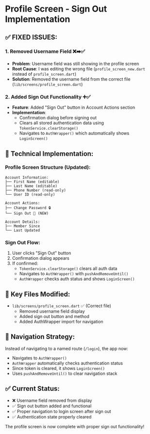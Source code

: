# Profile Screen - Sign Out Implementation

## ✅ **FIXED ISSUES:**

### 1. **Removed Username Field** ❌➡️✅
- **Problem**: Username field was still showing in the profile screen
- **Root Cause**: I was editing the wrong file (`profile_screen_new.dart` instead of `profile_screen.dart`)
- **Solution**: Removed the username field from the correct file (`lib/screens/profile_screen.dart`)

### 2. **Added Sign Out Functionality** ➕✅
- **Feature**: Added "Sign Out" button in Account Actions section
- **Implementation**: 
  - Confirmation dialog before signing out
  - Clears all stored authentication data using `TokenService.clearStorage()`
  - Navigates to `AuthWrapper()` which automatically shows `LoginScreen()`

## 🔧 **Technical Implementation:**

### Profile Screen Structure (Updated):
```
Account Information:
├── First Name (editable)
├── Last Name (editable)  
├── Phone Number (read-only)
└── User ID (read-only)

Account Actions:
├── Change Password 🔒
└── Sign Out 🚪 (NEW)

Account Details:
├── Member Since
└── Last Updated
```

### Sign Out Flow:
1. User clicks "Sign Out" button
2. Confirmation dialog appears
3. If confirmed:
   - `TokenService.clearStorage()` clears all auth data
   - Navigates to `AuthWrapper()` with `pushAndRemoveUntil()`
   - `AuthWrapper` checks auth status and shows `LoginScreen()`

## 🎯 **Key Files Modified:**
- `lib/screens/profile_screen.dart` ✅ (Correct file)
  - Removed username field display
  - Added sign out button and method
  - Added AuthWrapper import for navigation

## 🔄 **Navigation Strategy:**
Instead of navigating to a named route (`/login`), the app now:
- Navigates to `AuthWrapper()` 
- `AuthWrapper` automatically checks authentication status
- Since token is cleared, it shows `LoginScreen()`
- Uses `pushAndRemoveUntil()` to clear navigation stack

## ✅ **Current Status:**
- ❌ Username field removed from display
- ✅ Sign out button added and functional  
- ✅ Proper navigation to login screen after sign out
- ✅ Authentication state properly cleared

The profile screen is now complete with proper sign out functionality!
